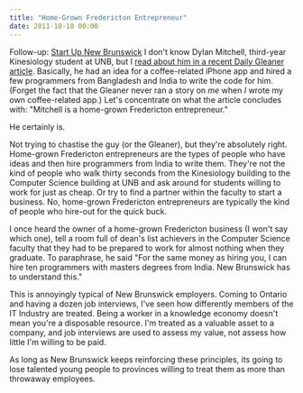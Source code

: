 ```yaml
---
title: "Home-Grown Fredericton Entrepreneur"
date: 2011-10-10 00:00
---
```


<import><p>Follow-up: <a href="http://ashfurrow.com/index.php/2011/10/start-up-new-brunswick/">Start Up New Brunswick</a>
I don't know Dylan Mitchell, third-year Kinesiology student at UNB, but I <a href="http://dailygleaner.canadaeast.com/rss/article/1446613" target="_blank">read about him in a recent Daily Gleaner article</a>. Basically, he had an idea for a coffee-related iPhone app and hired a few programmers from Bangladesh and India to write the code for him. (Forget the fact that the Gleaner never ran a story on <em>me</em> when <em>I</em> wrote my own coffee-related app.) Let's concentrate on what the article concludes with: "Mitchell is a home-grown Fredericton entrepreneur."</p>
<p>He certainly is.</p>
<p>Not trying to chastise the guy (or the Gleaner), but they're absolutely right. Home-grown Fredericton entrepreneurs are the types of people who have ideas and then hire programmers from India to write them. They're not the kind of people who walk thirty seconds from the Kinesiology building to the Computer Science building at UNB and ask around for students willing to work for just as cheap. Or try to find a partner within the faculty to start a business. No, home-grown Fredericton entrepreneurs are typically the kind of people who hire-out for the quick buck.</p>
<p>I once heard the owner of a home-grown Fredericton business (I won't say which one), tell a room full of dean's list achievers in the Computer Science faculty that they had to be prepared to work for almost nothing when they graduate. To paraphrase, he said "For the same money as hiring you, I can hire ten programmers with masters degrees from India. New Brunswick has to understand this."</p>
<p>This is annoyingly typical of New Brunswick employers. Coming to Ontario and having a dozen job interviews, I've seen how differently members of the IT Industry are treated. Being a worker in a knowledge economy doesn't mean you're a disposable resource. I'm treated as a valuable asset to a company, and job interviews are used to assess my value, not assess how little I'm willing to be paid.</p>
<p>As long as New Brunswick keeps reinforcing these principles, its going to lose talented young people to provinces willing to treat them as more than throwaway employees.</p></import>

<!-- more -->

